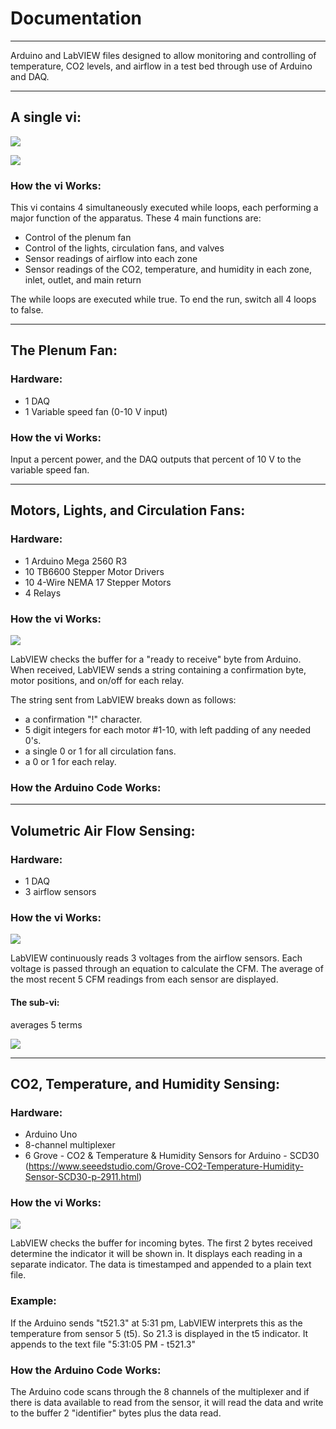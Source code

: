 # Documentation

***

Arduino and LabVIEW files designed to allow monitoring and controlling of temperature, CO2 levels, and airflow in a test bed through use of Arduino and DAQ.

***
## A single vi:

![](Images/everything.png)

![](Images/singleVi.png)

### How the vi Works:

This vi contains 4 simultaneously executed while loops, each performing a major function of the apparatus.  These 4 main functions are:

- Control of the plenum fan
- Control of the lights, circulation fans, and valves
- Sensor readings of airflow into each zone
- Sensor readings of the CO2, temperature, and humidity in each zone, inlet, outlet, and main return

The while loops are executed while true. To end the run, switch all 4 loops to false.

***

## The Plenum Fan:

### Hardware:

- 1 DAQ
- 1 Variable speed fan (0-10 V input)

### How the vi Works:

Input a percent power, and the DAQ outputs that percent of 10 V to the variable speed fan.

***

## Motors, Lights, and Circulation Fans:

### Hardware:

- 1 Arduino Mega 2560 R3
- 10 TB6600 Stepper Motor Drivers
- 10 4-Wire NEMA 17 Stepper Motors
- 4 Relays

### How the vi Works:

![](Images/SimultaneousControl.png)

LabVIEW checks the buffer for a "ready to receive" byte from Arduino.  When received, LabVIEW sends a string containing a confirmation byte, motor positions, and on/off for each relay.

The string sent from LabVIEW breaks down as follows:
- a confirmation "!" character.
- 5 digit integers for each motor #1-10, with left padding of any needed 0's.
- a single 0 or 1 for all circulation fans.
- a 0 or 1 for each relay.

### How the Arduino Code Works:

***

## Volumetric Air Flow Sensing:

### Hardware:

- 1 DAQ
- 3 airflow sensors

### How the vi Works:

![](Images/massFlowSensors.gif)

LabVIEW continuously reads 3 voltages from the airflow sensors.  Each voltage is passed through an equation to calculate the CFM.  The average of the most recent 5 CFM readings from each sensor are displayed.

#### The sub-vi:

averages 5 terms

![](Images/avg5Terms_sub.png)

***

## CO2, Temperature, and Humidity Sensing:

### Hardware:

- Arduino Uno
- 8-channel multiplexer
- 6 Grove - CO2 & Temperature & Humidity Sensors for Arduino - SCD30 (https://www.seeedstudio.com/Grove-CO2-Temperature-Humidity-Sensor-SCD30-p-2911.html)

### How the vi Works:

![](Images/co2Read.gif)

LabVIEW checks the buffer for incoming bytes.  The first 2 bytes received determine the indicator it will be shown in.  It displays each reading in a separate indicator.  The data is timestamped and appended to a plain text file.

### Example:

If the Arduino sends "t521.3" at 5:31 pm, LabVIEW interprets this as the temperature from sensor 5 (t5).  So 21.3 is displayed in the t5 indicator. It appends to the text file "5:31:05 PM - t521.3"

### How the Arduino Code Works:

The Arduino code scans through the 8 channels of the multiplexer and if there is data available to read from the sensor, it will read the data and write to the buffer 2 "identifier" bytes plus the data read.
